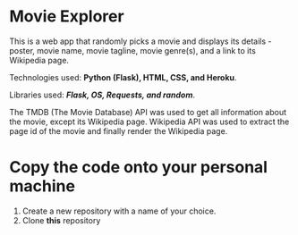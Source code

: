# Movie Explorer

This is a web app that randomly picks a movie and displays its details - poster, movie name, movie tagline, movie genre(s), and a link to its Wikipedia page.

Technologies used: **Python (Flask), HTML, CSS, and Heroku**.

Libraries used: **_Flask, OS, Requests, and random_**. 

The TMDB (The Movie Database) API was used to get all information about the movie, except its Wikipedia page. Wikipedia API was used to extract the page id of the movie and finally render the Wikipedia page. 

# Copy the code onto your personal machine

1. Create a new repository with a name of your choice.
2. Clone **this** repository 
